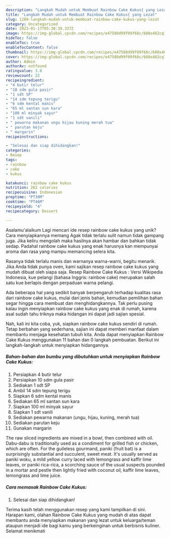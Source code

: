 ```yaml
---
description: "Langkah Mudah untuk Membuat Rainbow Cake Kukus{ yang Lezat"
title: "Langkah Mudah untuk Membuat Rainbow Cake Kukus{ yang Lezat"
slug: 1289-langkah-mudah-untuk-membuat-rainbow-cake-kukus-yang-lezat
category: Uncategorized
date: 2023-01-17T05:38:39.337Z
image: https://img-global.cpcdn.com/recipes/e47588d99f09f68c/680x482cq70/rainbow-cake-kukus-foto-resep-utama.jpg
hideToc: false
enableToc: true
enableTocContent: false
thumbnail: https://img-global.cpcdn.com/recipes/e47588d99f09f68c/680x482cq70/rainbow-cake-kukus-foto-resep-utama.jpg
cover: https://img-global.cpcdn.com/recipes/e47588d99f09f68c/680x482cq70/rainbow-cake-kukus-foto-resep-utama.jpg
author: Admin
authorAv: notfound
ratingvalue: 3.8
reviewcount: 22
recipeingredient:
- "4 butir telur"
- "10 sdm gula pasir"
- "1 sdt SP"
- "14 sdm tepung terigu"
- "6 sdm kental manis"
- "65 ml santan sun kara"
- "100 ml minyak sayur"
- "1 sdt vanili"
- " pewarna makanan ungu hijau kuning merah tua"
- " parutan keju"
- " margarin"
recipeinstructions:

- "Selesai dan siap dihidangkan!"
categories:
- Resep
tags:
- rainbow
- cake
- kukus

katakunci: rainbow cake kukus 
nutrition: 262 calories
recipecuisine: Indonesian
preptime: "PT30M"
cooktime: "PT46M"
recipeyield: "4"
recipecategory: Dessert

---
```



Asalamu'alaikum Lagi mencari ide resep rainbow cake kukus yang unik? Cara menyiapkannya memang Agak tidak terlalu sulit namun tidak gampang juga. Jika keliru mengolah maka hasilnya akan hambar dan bahkan tidak sedap. Padahal rainbow cake kukus yang enak harusnya kan mempunyai aroma dan rasa yang mampu memancing selera kita.


Rasanya tidak terlalu manis dan warnanya warna-warni, begitu menarik. Jika Anda tidak punya oven, kami sajikan resep rainbow cake kukus yang mudah dibuat oleh siapa saja. Resep Rainbow Cake Kukus : Versi Wikipedia Indonesia, kue pelangi (bahasa Inggris: rainbow cake) merupakan salah satu kue berlapis dengan perpaduan warna pelangi.

Ada beberapa hal yang sedikit banyak berpengaruh terhadap kualitas rasa dari rainbow cake kukus, mulai dari jenis bahan, kemudian pemilihan bahan segar hingga cara membuat dan menghidangkannya. Tak perlu pusing kalau ingin menyiapkan rainbow cake kukus yang enak di rumah, karena asal sudah tahu triknya maka hidangan ini dapat jadi sajian spesial.


Nah, kali ini kita coba, yuk, siapkan rainbow cake kukus sendiri di rumah. Tetap berbahan yang sederhana, sajian ini dapat memberi manfaat dalam membantu menjaga kesehatan tubuh kita. Anda dapat menyiapkan Rainbow Cake Kukus menggunakan 11 bahan dan 0 langkah pembuatan. Berikut ini langkah-langkah untuk menyiapkan hidangannya.

<!--inarticleads1-->

##### Bahan-bahan dan bumbu yang dibutuhkan untuk menyiapkan Rainbow Cake Kukus:

1. Persiapkan 4 butir telur
1. Persiapkan 10 sdm gula pasir
1. Sediakan 1 sdt SP
1. Ambil 14 sdm tepung terigu
1. Siapkan 6 sdm kental manis
1. Sediakan 65 ml santan sun kara
1. Siapkan 100 ml minyak sayur
1. Siapkan 1 sdt vanili
1. Sediakan  pewarna makanan (ungu, hijau, kuning, merah tua)
1. Sediakan  parutan keju
1. Gunakan  margarin


The raw sliced ingredients are mixed in a bowl, then combined with oil. Dabu-dabu is traditionally used as a condiment for grilled fish or chicken, which are often. For the guileless gourmand, paniki (fruit bat) is a surprisingly substantial and succulent, sweet meat. It&#39;s usually served as paniki woku, a mild yellow curry laced with lemongrass and kaffir lime leaves, or paniki rica-rica, a scorching sauce of the usual suspects pounded in a mortar and pestle then lightly fried with coconut oil, kaffir lime leaves, lemongrass and lime juice. 

<!--inarticleads2-->

##### Cara memasak Rainbow Cake Kukus:


1. Selesai dan siap dihidangkan!



Terima kasih telah menggunakan resep yang kami tampilkan di sini. Harapan kami, olahan Rainbow Cake Kukus yang mudah di atas dapat membantu anda menyiapkan makanan yang lezat untuk keluarga/teman ataupun menjadi ide bagi kamu yang berkeinginan untuk berbisnis kuliner. Selamat menikmati
